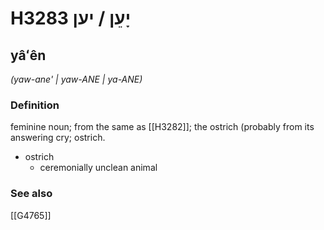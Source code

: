 # H3283 יָעֵן / יען

## yâʻên

_(yaw-ane' | yaw-ANE | ya-ANE)_

### Definition

feminine noun; from the same as [[H3282]]; the ostrich (probably from its answering cry; ostrich.

- ostrich
    - ceremonially unclean animal
### See also

[[G4765]]

